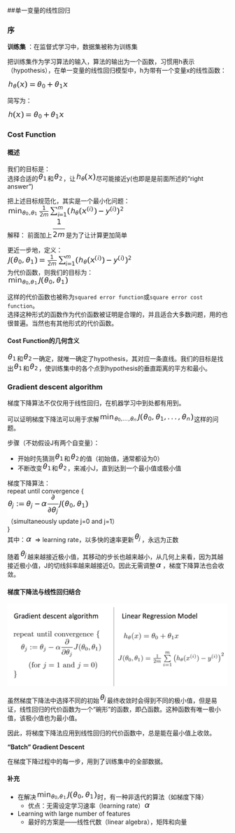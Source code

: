 ##单一变量的线性回归
### 序
**训练集** ：在监督式学习中，数据集被称为训练集
   
把训练集作为学习算法的输入，算法的输出为一个函数，习惯用h表示（hypothesis），在单一变量的线性回归模型中，h为带有一个变量x的线性函数：

![equation](./img/01.png)

简写为：

![equation](./img/02.png)

### Cost Function
#### 概述
我们的目标是：   
选择合适的![theata](./img/07.png)和![theata](./img/08.png)，让![theata](./img/09.png)尽可能接近y(也即是是前面所述的“right answer”)

把上述目标规范化，其实是一个最小化问题：    
![theata](./img/03.png)    
解释：
前面加上![theata](./img/10.png)是为了让计算更加简单

更近一步地，定义：    
![equation](./img/04.png)    
为代价函数，则我们的目标为：    
![equation](./img/05.png)

这样的代价函数也被称为`squared error function`或`square error cost function`。    
选择这种形式的函数作为代价函数被证明是合理的，并且适合大多数问题，用的也很普遍。当然也有其他形式的代价函数。

#### Cost Function的几何含义
![theata](./img/07.png)和![theata](./img/08.png)一确定，就唯一确定了hypothesis，其对应一条直线。我们的目标是找出![theata](./img/07.png)和![theata](./img/08.png)，使训练集中的各个点到hypothesis的垂直距离的平方和最小。

### Gradient descent algorithm
梯度下降算法不仅仅用于线性回归，在机器学习中到处都有用到。

可以证明梯度下降法可以用于求解![equation](./img/06.png)这样的问题。

步骤（不妨假设J有两个自变量）：

- 开始时先猜测![theata](./img/07.png)和![theata](./img/08.png)的值（初始值，通常都设为0）
- 不断改变![theata](./img/07.png)和![theata](./img/08.png)，来减小J，直到达到一个最小值或极小值

梯度下降算法：    
repeat until convergence {    
	![gradient descent](./img/11.png)    
	（simultaneously update j=0 and j=1）    
}    
其中：![alpha](./img/12.png) => learning rate，以多快的速率更新![theta_j](./img/13.png)，永远为正数

随着![theta](./img/13.png)越来越接近极小值，其移动的步长也越来越小，从几何上来看，因为其越接近极小值，J的切线斜率越来越接近0。因此无需调整![alpha](./img/12.png)，梯度下降算法也会收敛。

#### 梯度下降法与线性回归结合
![ppt_shortcut](./img/14.png)

虽然梯度下降法中选择不同的初始![theta_j](./img/13.png)最终收敛时会得到不同的极小值，但是易证，线性回归的代价函数为一个“碗形”的函数，即凸函数。这种函数有唯一极小值，该极小值也为最小值。

因此，将梯度下降法应用到线性回归的代价函数中，总是能在最小值上收敛。

**“Batch” Gradient Descent**

在梯度下降过程中的每一步，用到了训练集中的全部数据。

#### 补充
- 在解决![equation](./img/05.png)时，有一种非迭代的算法（如梯度下降）
	- 优点：无需设定学习速率（learning rate）![alpha](./img/12.png)
- Learning with large number of features
	- 最好的方案是——线性代数（linear algebra），矩阵和向量

